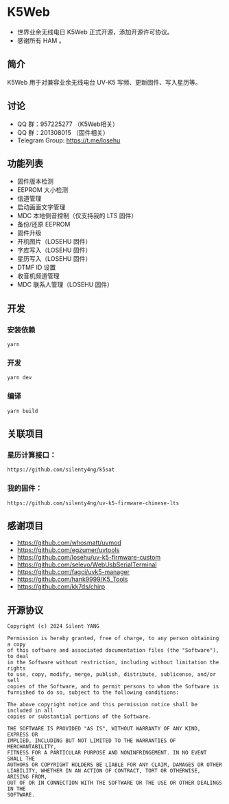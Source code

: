 # K5Web

- 世界业余无线电日 K5Web 正式开源，添加开源许可协议。
- 感谢所有 HAM 。

## 简介

K5Web 用于对兼容业余无线电台 UV-K5 写频、更新固件、写入星历等。

## 讨论
- QQ 群：957225277  （K5Web相关）
- QQ 群：201308015  （固件相关）
- Telegram Group: https://t.me/losehu

## 功能列表

- 固件版本检测
- EEPROM 大小检测
- 信道管理
- 启动画面文字管理
- MDC 本地侧音控制（仅支持我的 LTS 固件）
- 备份/还原 EEPROM
- 固件升级
- 开机图片（LOSEHU 固件）
- 字库写入（LOSEHU 固件）
- 星历写入（LOSEHU 固件）
- DTMF ID 设置
- 收音机频道管理
- MDC 联系人管理（LOSEHU 固件）

## 开发
### 安装依赖
```
yarn
```
### 开发
```
yarn dev
```
### 编译
```
yarn build
```

## 关联项目
### 星历计算接口：
    https://github.com/silenty4ng/k5sat

### 我的固件：
    https://github.com/silenty4ng/uv-k5-firmware-chinese-lts 

## 感谢项目
- https://github.com/whosmatt/uvmod
- https://github.com/egzumer/uvtools
- https://github.com/losehu/uv-k5-firmware-custom
- https://github.com/selevo/WebUsbSerialTerminal
- https://github.com/fagci/uvk5-manager
- https://github.com/hank9999/K5_Tools
- https://github.com/kk7ds/chirp

## 开源协议

```
Copyright (c) 2024 Silent YANG

Permission is hereby granted, free of charge, to any person obtaining a copy
of this software and associated documentation files (the "Software"), to deal
in the Software without restriction, including without limitation the rights
to use, copy, modify, merge, publish, distribute, sublicense, and/or sell
copies of the Software, and to permit persons to whom the Software is
furnished to do so, subject to the following conditions:

The above copyright notice and this permission notice shall be included in all
copies or substantial portions of the Software.

THE SOFTWARE IS PROVIDED "AS IS", WITHOUT WARRANTY OF ANY KIND, EXPRESS OR
IMPLIED, INCLUDING BUT NOT LIMITED TO THE WARRANTIES OF MERCHANTABILITY,
FITNESS FOR A PARTICULAR PURPOSE AND NONINFRINGEMENT. IN NO EVENT SHALL THE
AUTHORS OR COPYRIGHT HOLDERS BE LIABLE FOR ANY CLAIM, DAMAGES OR OTHER
LIABILITY, WHETHER IN AN ACTION OF CONTRACT, TORT OR OTHERWISE, ARISING FROM,
OUT OF OR IN CONNECTION WITH THE SOFTWARE OR THE USE OR OTHER DEALINGS IN THE
SOFTWARE.
```